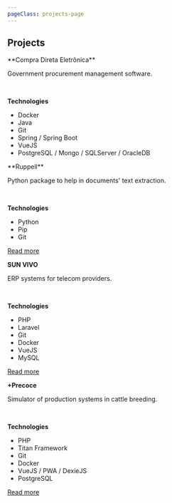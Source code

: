 ```yaml
---
pageClass: projects-page
---
```


## Projects

<ProjectCard>
  **Compra Direta Eletrônica**  
  <p>Government procurement management software.</p>
  <br>

  **Technologies**
  - Docker
  - Java
  - Git
  - Spring / Spring Boot
  - VueJS
  - PostgreSQL / Mongo / SQLServer / OracleDB

</ProjectCard>

<ProjectCard>
  **Ruppell**  
  <p>Python package to help in documents' text extraction.</p>
  <br>

  **Technologies**
  - Python
  - Pip
  - Git

  <a href="https://github.com/joorgelm/ruppell" target="_blank">Read more</a>

</ProjectCard>

<ProjectCard>

  **SUN VIVO**  
  <p>ERP systems for telecom providers.</p>
  <br>

  **Technologies**
  - PHP
  - Laravel
  - Git
  - Docker
  - VueJS
  - MySQL

  <a href="https://before.atlassian.net/wiki/spaces/SV/overview" target="_blank">Read more</a>

</ProjectCard>

<ProjectCard>

  **+Precoce**  
  <p>Simulator of production systems in cattle breeding.</p>
  <br>

  **Technologies**
  - PHP
  - Titan Framework
  - Git
  - Docker
  - VueJS / PWA / DexieJS
  - PostgreSQL

  <a href="https://www.embrapa.br/busca-de-projetos/-/projeto/207436/plataforma-precoce-sistemas-melhorados-para-a-producao-do-novilho-precoce" target="_blank">Read more</a>

</ProjectCard>

<style lang="stylus">

.projects-page
  background-color #fafbfc

</style>